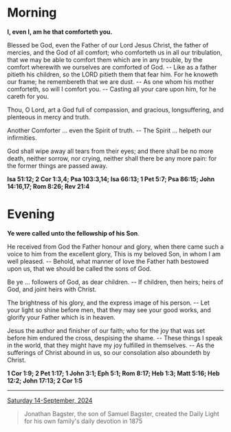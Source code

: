 # Morning

**I, even I, am he that comforteth you.**
 
Blessed be God, even the Father of our Lord Jesus Christ, the father of mercies, and the God of all comfort; who comforteth us in all our tribulation, that we may be able to comfort them which are in any trouble, by the comfort wherewith we ourselves are comforted of God. -- Like as a father pitieth his children, so the LORD pitieth them that fear him. For he knoweth our frame; he remembereth that we are dust. -- As one whom his mother comforteth, so will I comfort you. -- Casting all your care upon him, for he careth for you.
 
Thou, O Lord, art a God full of compassion, and gracious, longsuffering, and plenteous in mercy and truth.
 
Another Comforter ... even the Spirit of truth. -- The Spirit ... helpeth our infirmities.
 
God shall wipe away all tears from their eyes; and there shall be no more death, neither sorrow, nor crying, neither shall there be any more pain: for the former things are passed away.  

**Isa 51:12; 2 Cor 1:3,4; Psa 103:3,14; Isa 66:13; 1 Pet 5:7; Psa 86:15; John 14:16,17; Rom 8:26; Rev 21:4**

# Evening

**Ye were called unto the fellowship of his Son**.
 
He received from God the Father honour and glory, when there came such a voice to him from the excellent glory, This is my beloved Son, in whom I am well pleased. -- Behold, what manner of love the Father hath bestowed upon us, that we should be called the sons of God.
 
Be ye ... followers of God, as dear children. -- If children, then heirs; heirs of God, and joint heirs with Christ.
 
The brightness of his glory, and the express image of his person. -- Let your light so shine before men, that they may see your good works, and glorify your Father which is in heaven.
 
Jesus the author and finisher of our faith; who for the joy that was set before him endured the cross, despising the shame. -- These things I speak in the world, that they might have my joy fulfilled in themselves. -- As the sufferings of Christ abound in us, so our consolation also aboundeth by Christ.  

**1 Cor 1:9; 2 Pet 1:17; 1 John 3:1; Eph 5:1; Rom 8:17; Heb 1:3; Matt 5:16; Heb 12:2; John 17:13; 2 Cor 1:5**

---

[Saturday 14-September, 2024](https://t.me/s/daily_light)

> Jonathan Bagster, the son of Samuel Bagster, created the Daily Light for his own family's daily devotion in 1875


